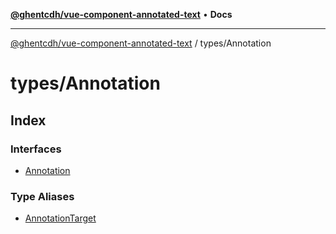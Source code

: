 [**@ghentcdh/vue-component-annotated-text**](../../README.md) • **Docs**

***

[@ghentcdh/vue-component-annotated-text](../../modules.md) / types/Annotation

# types/Annotation

## Index

### Interfaces

- [Annotation](interfaces/Annotation.md)

### Type Aliases

- [AnnotationTarget](type-aliases/AnnotationTarget.md)
